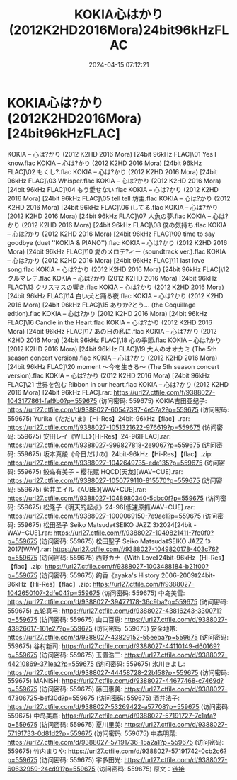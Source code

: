 ﻿---
title: KOKIA心はかり(2012K2HD2016Mora)24bit96kHzFLAC
date: 2024-04-15 07:12:21
categories: 外语音乐
tags: 外语音乐
---
# KOKIA心は?かり(2012K2HD2016Mora)[24bit96kHzFLAC]

KOKIA – 心は?かり (2012 K2HD 2016 Mora)
[24bit 96kHz FLAC]\01 Yes I know.flac
KOKIA – 心は?かり (2012 K2HD 2016 Mora) [24bit 96kHz FLAC]\02
もくし?.flac
KOKIA – 心は?かり (2012 K2HD 2016 Mora) [24bit 96kHz FLAC]\03
Whisper.flac
KOKIA – 心は?かり (2012 K2HD 2016 Mora) [24bit 96kHz FLAC]\04
もう愛せない.flac
KOKIA – 心は?かり (2012 K2HD 2016 Mora) [24bit 96kHz FLAC]\05 tell
tell 坊主.flac
KOKIA – 心は?かり (2012 K2HD 2016 Mora) [24bit 96kHz FLAC]\06
iしてる.flac
KOKIA – 心は?かり (2012 K2HD 2016 Mora) [24bit 96kHz FLAC]\07
人魚の夢.flac
KOKIA – 心は?かり (2012 K2HD 2016 Mora) [24bit 96kHz FLAC]\08
僕の気持ち.flac
KOKIA – 心は?かり (2012 K2HD 2016 Mora) [24bit 96kHz FLAC]\09 time
to say goodbye (duet ''KOKIA & PIANO'').flac
KOKIA – 心は?かり (2012 K2HD 2016 Mora) [24bit 96kHz FLAC]\10
愛のメロテ?ィー (soundtrack ver.).flac
KOKIA – 心は?かり (2012 K2HD 2016 Mora) [24bit 96kHz FLAC]\11 last
love song.flac
KOKIA – 心は?かり (2012 K2HD 2016 Mora) [24bit 96kHz FLAC]\12
クルマレテ.flac
KOKIA – 心は?かり (2012 K2HD 2016 Mora) [24bit 96kHz FLAC]\13
クリスマスの響き.flac
KOKIA – 心は?かり (2012 K2HD 2016 Mora) [24bit 96kHz FLAC]\14
白い犬と踊る夜.flac
KOKIA – 心は?かり (2012 K2HD 2016 Mora) [24bit 96kHz FLAC]\15
ありか?とう... (the Coquillage edtion).flac
KOKIA – 心は?かり (2012 K2HD 2016 Mora) [24bit 96kHz FLAC]\16 Candle
in the Heart.flac
KOKIA – 心は?かり (2012 K2HD 2016 Mora) [24bit 96kHz FLAC]\17
あの日の私に.flac
KOKIA – 心は?かり (2012 K2HD 2016 Mora) [24bit 96kHz FLAC]\18
心の季節.flac
KOKIA – 心は?かり (2012 K2HD 2016 Mora) [24bit 96kHz FLAC]\19
大人のオオカミ (The 5th season concert version).flac
KOKIA – 心は?かり (2012 K2HD 2016 Mora) [24bit 96kHz FLAC]\20 moment
～今を生きる～ (The 5th season concert version).flac
KOKIA – 心は?かり (2012 K2HD 2016 Mora) [24bit 96kHz FLAC]\21 世界を包む
Ribbon in our heart.flac
KOKIA – 心は?かり (2012 K2HD 2016 Mora) [24bit 96kHz FLAC].rar:
https://url27.ctfile.com/f/9388027-1043177861-faf9b0?p=559675
(访问密码: 559675)
KOKIA吉田亚纪子: https://url27.ctfile.com/d/9388027-60547387-4e57a2?p=559675
(访问密码: 559675)
Yurika《ただいま》【Hi-Res】24bit-96kHz【flac】.rar: https://url27.ctfile.com/f/9388027-1051321622-976619?p=559675
(访问密码: 559675)
安田レイ《WILL》【Hi-Res】24-96[FLAC].rar: https://url27.ctfile.com/f/9388027-999827818-2e9067?p=559675
(访问密码: 559675)
坂本真绫《今日だけの》24bit-96kHz【Hi-Res】【flac】.zip: https://url27.ctfile.com/f/9388027-1042649735-ede135?p=559675
(访问密码: 559675)
鲛岛有美子 - 樱花赋 HQCD[天龙][WAV+CUE].rar: https://url27.ctfile.com/f/9388027-1050779110-815570?p=559675
(访问密码: 559675)
藍井エイル《AUBE》[WAV+CUE].rar: https://url27.ctfile.com/f/9388027-1048980340-5dbc0f?p=559675
(访问密码: 559675)
松隆子《明天的起点》24-96[低速原抓WAV+CUE].rar: https://url27.ctfile.com/f/9388027-1000069150-7e9ae1?p=559675
(访问密码: 559675)
松田圣子 Seiko Matsuda《SEIKO JAZZ 3》2024[24bit - WAV+CUE].rar:
https://url27.ctfile.com/f/9388027-1049821411-7fe0f0?p=559675
(访问密码: 559675)
松田聖子 Seiko Matsuda《SEIKO JAZZ 1》2017[WAV].rar: https://url27.ctfile.com/f/9388027-1049820178-403c76?p=559675
(访问密码: 559675)
西野カナ《With Love》24bit-96kHz【Hi-Res】【flac】.zip: https://url27.ctfile.com/f/9388027-1003488184-b21f00?p=559675
(访问密码: 559675)
绚香《ayaka's History 2006-2009》24bit-96kHz【Hi-Res】【flac】.zip:
https://url27.ctfile.com/f/9388027-1042650107-2dfe04?p=559675
(访问密码: 559675)
中岛美雪: https://url27.ctfile.com/d/9388027-39477178-36c9ba?p=559675
(访问密码: 559675)
五轮真弓: https://url27.ctfile.com/d/9388027-43816243-330071?p=559675
(访问密码: 559675)
山口百恵: https://url27.ctfile.com/d/9388027-43826617-161e27?p=559675
(访问密码: 559675)
安全地帯: https://url27.ctfile.com/d/9388027-43829152-55eeba?p=559675
(访问密码: 559675)
谷村新司: https://url27.ctfile.com/d/9388027-44110149-d60169?p=559675
(访问密码: 559675)
玉置浩二: https://url27.ctfile.com/d/9388027-44210869-371ea2?p=559675
(访问密码: 559675)
氷川きよし: https://url27.ctfile.com/d/9388027-44458728-22b158?p=559675
(访问密码: 559675)
MANISH: https://url27.ctfile.com/d/9388027-44677468-c7469d?p=559675
(访问密码: 559675)
藤田惠美: https://url27.ctfile.com/d/9388027-47306725-bef30d?p=559675
(访问密码: 559675)
酒井法子: https://url27.ctfile.com/d/9388027-53269422-a57708?p=559675
(访问密码: 559675)
中岛美嘉: https://url27.ctfile.com/d/9388027-57191727-7c1afa?p=559675
(访问密码: 559675)
夏川里美: https://url27.ctfile.com/d/9388027-57191733-0d81d2?p=559675
(访问密码: 559675)
中森明菜: https://url27.ctfile.com/d/9388027-57191736-15a2a1?p=559675
(访问密码: 559675)
竹内まりや: https://url27.ctfile.com/d/9388027-57191742-0cb2c6?p=559675
(访问密码: 559675)
宇多田光: https://url27.ctfile.com/d/9388027-60632959-24cd91?p=559675
(访问密码: 559675)
原文：[链接](https://blog.sina.com.cn/s/blog_1647c7e760103155j.html)